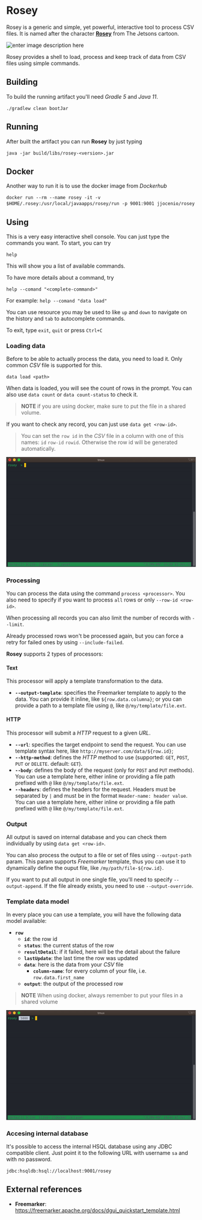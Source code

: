 # Rosey
Rosey is a generic and simple, yet powerful, interactive tool to process CSV files. It is named after the character **[Rosey](https://thejetsons.fandom.com/wiki/Rosey)** from The Jetsons cartoon.

![enter image description here](https://vignette.wikia.nocookie.net/thejetsons/images/1/15/Rosie_The_Robot_The_Jetsons_&_WWE_Robo-WrestleMania_%282%29.png/revision/latest/top-crop/width/300/height/300?cb=20200808224502)

Rosey provides a shell to load, process and keep track of data from CSV files using simple commands.

## Building 
To build the running artifact you'll need *Gradle 5* and *Java 11*.

    ./gradlew clean bootJar

## Running
After built the artifact you can run **Rosey** by just typing

    java -jar build/libs/rosey-<version>.jar

## Docker
Another way to run it is to use the docker image from *Dockerhub*

    docker run --rm --name rosey -it -v $HOME/.rosey:/usr/local/javaapps/rosey/run -p 9001:9001 jjocenio/rosey

## Using

This is a very easy interactive shell console. You can just type the commands you want. To start, you can try

    help

This will show you a list of available commands.

To have more details about a command, try

    help --comand "<complete-command>"

For example:  `help --comand "data load"`

You can use resource you may be used to like  `up`  and  `down`  to navigate on the history and  `tab`  to autocomplete commands.

To exit, type  `exit`,  `quit`  or press  `Ctrl+C`

### Loading data
Before to be able to actually process the data, you need to load it. Only common *CSV* file is supported for this.

    data load <path>

When data is loaded, you will see the count of rows in the prompt. You can also use `data count` or `data count-status` to check it. 

> **NOTE** if you are using docker, make sure to put the file in a shared volume.

If you want to check any record, you can just use `data get <row-id>`.

> You can set the `row id` in the *CSV* file in a column with one of  this names: `id` `row-id` `rowid`. Otherwise the row id will be generated automatically.

![data loading](https://raw.githubusercontent.com/jjocenio/rosey/main/assets/data-load.gif)

### Processing
You can process the data using the command `process <processor>`. You also need to specify if you want to process `all` rows or only `--row-id <row-id>`. 

When processing all records you can also limit the number of records with `--limit`.

Already processed rows won't be processed again, but you can force a retry for failed ones by using `--include-failed`.

**Rosey** supports 2 types of processors:

#### Text
This processor will apply a template transformation to the data. 

 - **`--output-template`**: specifies the Freemarker template to apply to the data. You can provide it inline, like `${row.data.columna}`; or you can provide a path to a template file using `@`, like `@/my/template/file.ext`.

#### HTTP
This processor will submit a *HTTP* request to a given *URL*. 

 - **`--url`**: specifies the target endpoint to send the request. You can use template syntax here, like `http://myserver.com/data/${row.id}`;
 - **`--http-method`**: defines the *HTTP* method to use (supported: `GET`, `POST`, `PUT` or `DELETE`. default: `GET`). 
 - **`--body`**: defines the body of the request (only for `POST` and `PUT` methods). You can use a template here, either inline or providing a file path prefixed with `@` like `@/my/template/file.ext`.
 - **`--headers`**: defines the headers for the request. Headers must be separated by `|` and must be in the format `Header-name: header value`. You can use a template here, either inline or providing a file path prefixed with `@` like `@/my/template/file.ext`.

### Output
All output is saved on internal database and you can check them individually by using `data get <row-id>`.

You can also process the output to a file or set of files using `--output-path` param. This param supports *Freemarker* template, thus you can use it to dynamically define the ouput file, like `/my/path/file-${row.id}`. 

If you want to put all output in one single file, you'll need to specify `--output-append`. If the file already exists, you need to use `--output-override`.

### Template data model
In every place you can use a template, you will have the following data model available:

 - **`row`**
	 - **`id`**: the row id
	 - **`status`**: the current status of the row
	 - **`resultDetail`**: if it failed, here will be the detail about the failure
	 - **`lastUpdate`**: the last time the row was updated
	 - **`data`**: here is the data from your *CSV* file
		 - **`column-name`**: for every column of your file, i.e. `row.data.first_name`
	 - **`output`**: the output of the processed row

> **NOTE** When using docker, always remember to put your files in a shared volume

![data loading](https://raw.githubusercontent.com/jjocenio/rosey/main/assets/process.gif)

### Accesing internal database
It's possible to access the internal HSQL database using any JDBC compatible client. Just point 
it to the following URL with username `sa` and with no password.

    jdbc:hsqldb:hsql://localhost:9001/rosey

## External references

 - **Freemarker**: https://freemarker.apache.org/docs/dgui_quickstart_template.html
